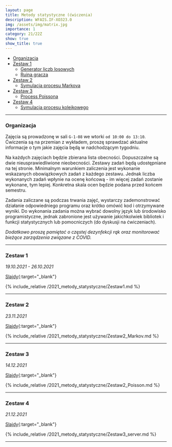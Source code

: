 ```yaml
---
layout: page
title: Metody statystyczne (ćwiczenia)
description: WFAIS.IF-XO323.0  
img: /assets/img/matrix.jpg
importance: 1
category: 21/22Z
show: true
show_title: true
---
```

<!-- no toc --> 
- [Organizacja](#organizacja)
- [Zestaw 1](#zestaw-1)
    - [Generator liczb losowych](#generator-liczb-losowych)
    - [Ruina gracza](#ruina-gracza)
- [Zestaw 2](#zestaw-2)
    - [Symulacja procesu Markova](#symulacja-procesu-markova)
- [Zestaw 3](#zestaw-3)
    - [Process Poissona](#process-poissona)
- [Zestaw 4](#zestaw-4)
    - [Symulacja procesu kolejkowego](#symulacja-procesu-kolejkowego)


---
### **Organizacja**

Zajęcia są prowadzonę w sali `G-1-08` we wtorki `od 10:00 do 13:10`.
Ćwiczenia są na przemian z wykładem, proszę sprawdzać aktualne informacje o
tym jakie zajęcia będą w nadchodzącym tygodniu. 

Na każdych zajęciach będzie zbierana lista obecności. Dopuszczalne są dwie nieusprawiedliwione nieobecności. 
Zestawy zadań będą udostępniane na tej stronie.
Minimalnym warunkiem zaliczenia jest wykonanie wskazanych obowiązkowych zadań z każdego zestawu.
Jednak liczba wykonanych zadań wpłynie na ocenę końcową - im więcej zadań zostanie wykonane, tym lepiej.
Konkretna skala ocen będzie podana przed końcem semestru. 

Zadania zaliczane są podczas trwania zajęć, wystarczy zademonstrować działanie odpowiedniego programu oraz krótko omówić kod i otrzymywane wyniki. Do wykonania zadania można wybrać dowolny język lub środowisko programistyczne, jednak zabronione jest używanie jakichkolwiek bibliotek i funkcji statystycznych lub pomocniczych (do dyskusji na ćwiczeniach).

*Dodatkowo proszę pamiętać o częstej dezynfekcji rąk oraz monitorować bieżące zarządzenia związane z COVID.*

<!-- Warunkiem zaliczenia jest wykonanie minimum 80% zadań z każdego zestawu
i obecnośc na zajęciach () -->
---

### **Zestaw 1**

*19.10.2021 - 26.10.2021*

[Slajdy](/teaching/2021_metody_statystyczne/1_Urbanevych_2021.pdf){:target="_blank"}

{% include_relative /2021_metody_statystyczne/Zestaw1.md %}

---

### **Zestaw 2**

*23.11.2021*

[Slajdy](/teaching/2021_metody_statystyczne/2p1_Urbanevych_2021.pdf){:target="_blank"}

{% include_relative /2021_metody_statystyczne/Zestaw2_Markov.md %}


---

### **Zestaw 3**

*14.12.2021*

[Slajdy](/teaching/2021_metody_statystyczne/2p2_Urbanevych_2021.pdf){:target="_blank"}

{% include_relative /2021_metody_statystyczne/Zestaw2_Poisson.md %}

---

### **Zestaw 4**

*21.12.2021*

[Slajdy](/teaching/2021_metody_statystyczne/3_Urbanevych_2021.pdf){:target="_blank"}

{% include_relative /2021_metody_statystyczne/Zestaw3_server.md %}

---